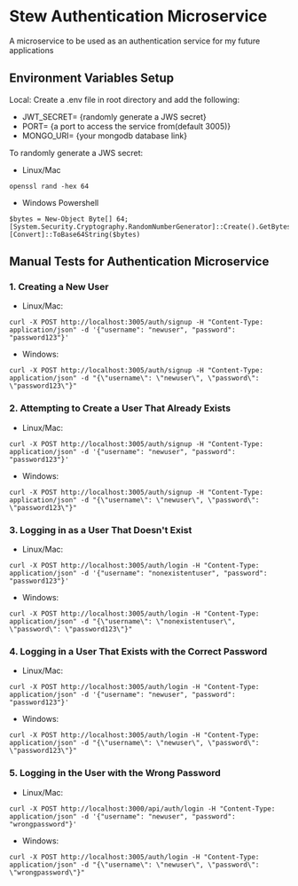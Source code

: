 # Stew Authentication Microservice

A microservice to be used as an authentication service for my future applications

## Environment Variables Setup
Local:
Create a .env file in root directory and add the following:
* JWT_SECRET= {randomly generate a JWS secret}
* PORT= {a port to access the service from(default 3005)}
* MONGO_URI= {your mongodb database link}

To randomly generate a JWS secret:
* Linux/Mac
```
openssl rand -hex 64
```

* Windows Powershell
```
$bytes = New-Object Byte[] 64; [System.Security.Cryptography.RandomNumberGenerator]::Create().GetBytes($bytes); [Convert]::ToBase64String($bytes)
```

## Manual Tests for Authentication Microservice
### 1. Creating a New User
* Linux/Mac:
```
curl -X POST http://localhost:3005/auth/signup -H "Content-Type: application/json" -d '{"username": "newuser", "password": "password123"}'
```

* Windows:
```
curl -X POST http://localhost:3005/auth/signup -H "Content-Type: application/json" -d "{\"username\": \"newuser\", \"password\": \"password123\"}"
```


### 2. Attempting to Create a User That Already Exists
* Linux/Mac:
```
curl -X POST http://localhost:3005/auth/signup -H "Content-Type: application/json" -d '{"username": "newuser", "password": "password123"}'
```

* Windows:
```
curl -X POST http://localhost:3005/auth/signup -H "Content-Type: application/json" -d "{\"username\": \"newuser\", \"password\": \"password123\"}"
```


### 3. Logging in as a User That Doesn't Exist
* Linux/Mac:
```
curl -X POST http://localhost:3005/auth/login -H "Content-Type: application/json" -d '{"username": "nonexistentuser", "password": "password123"}'
```

* Windows:
```
curl -X POST http://localhost:3005/auth/login -H "Content-Type: application/json" -d "{\"username\": \"nonexistentuser\", \"password\": \"password123\"}"
```


### 4. Logging in a User That Exists with the Correct Password
* Linux/Mac:
```
curl -X POST http://localhost:3005/auth/login -H "Content-Type: application/json" -d '{"username": "newuser", "password": "password123"}'
```

* Windows:
```
curl -X POST http://localhost:3005/auth/login -H "Content-Type: application/json" -d "{\"username\": \"newuser\", \"password\": \"password123\"}"
```

### 5. Logging in the User with the Wrong Password
* Linux/Mac:
```
curl -X POST http://localhost:3000/api/auth/login -H "Content-Type: application/json" -d '{"username": "newuser", "password": "wrongpassword"}'
```

* Windows:
```
curl -X POST http://localhost:3005/auth/login -H "Content-Type: application/json" -d "{\"username\": \"newuser\", \"password\": \"wrongpassword\"}"
```